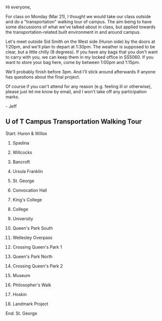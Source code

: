 Hi everyone, 

For class on Monday (Mar 21), I thought we would take our class outside and do a "transportation" walking tour of campus. The aim being to have some discussions of what we've talked about in class, but applied towards the transportation-related built environment in and around campus.

Let's meet outside Sid Smith on the West side (Huron side) by the doors at 1:20pm, and we'll plan to depart at 1:30pm.  The weather is supposed to be clear, but a little chilly (8 degrees). If you have any bags that you don't want to carry with you, we can keep them in my locked office in SS5060. If you want to store your bag here, come by between 1:00pm and 1:15pm.

We'll probably finish before 3pm. And I'll stick around afterwards if anyone has questions about the final project.

Of course if you can't attend for any reason (e.g. feeling ill or otherwise), please just let me know by email, and I won't take off any participation marks.

\- Jeff


## U of T Campus Transportation Walking Tour

Start: Huron & Willox

1. Spadina 

2. Willcocks

3. Bancroft

4. Ursula Franklin

5. St. George

6. Convocation Hall

7. King's College

8. College

9. University

10. Queen's Park South

11. Wellesley Overpass

12. Crossing Queen's Park 1

13. Queen's Park North

14. Crossing Queen's Park 2

15. Museum

16. Philosopher's Walk

17. Hoskin

18. Landmark Project


End: St. George 
